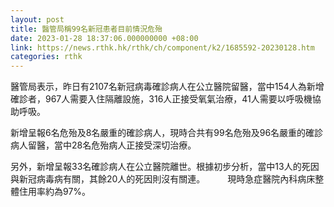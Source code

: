 ```yaml
---
layout: post
title: 醫管局稱99名新冠患者目前情況危殆
date: 2023-01-28 18:37:06.000000000 +08:00
link: https://news.rthk.hk/rthk/ch/component/k2/1685592-20230128.htm
categories: rthk
---
```


醫管局表示，昨日有2107名新冠病毒確診病人在公立醫院留醫，當中154人為新增確診者，967人需要入住隔離設施，316人正接受氧氣治療，41人需要以呼吸機協助呼吸。

新增呈報6名危殆及8名嚴重的確診病人，現時合共有99名危殆及96名嚴重的確診病人留醫，當中28名危殆病人正接受深切治療。

另外，新增呈報33名確診病人在公立醫院離世。根據初步分析，當中13人的死因與新冠病毒病有關，其餘20人的死因則沒有關連。
　　 
現時急症醫院內科病床整體住用率約為97%。
